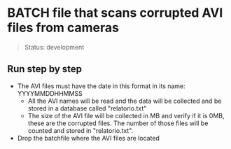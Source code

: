 <h1> BATCH file that scans corrupted AVI files from cameras </h1>

> Status: development

<h2> Run step by step </h2>

- The AVI files must have the date in this format in its name: YYYYMMDDHHMMSS
  - All the AVI names will be read and the data will be collected and be stored in a database called "relatorio.txt"
  - The size of the AVI file will be collected in MB and verify if it is 0MB, these are the corrupted files. The number of those files will be counted and stored in "relatorio.txt".
- Drop the batchfile where the AVI files are located
